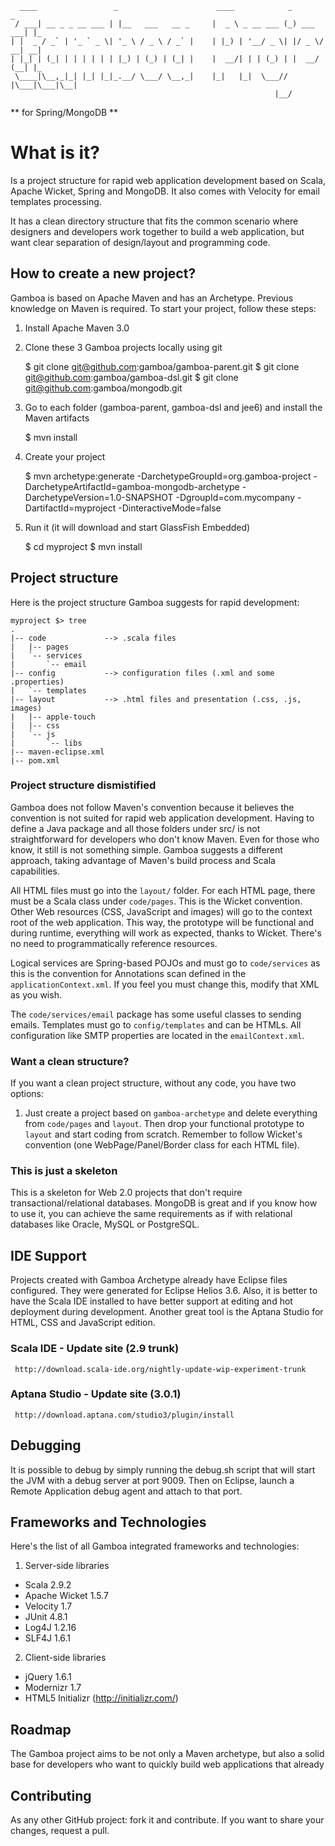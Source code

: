       ____                 _                      ____            _           _   
     / ___| __ _ _ __ ___ | |__   ___   __ _     |  _ \ _ __ ___ (_) ___  ___| |_ 
    | |  _ / _` | '_ ` _ \| '_ \ / _ \ / _` |    | |_) | '__/ _ \| |/ _ \/ __| __|
    | |_| | (_| | | | | | | |_) | (_) | (_| |    |  __/| | | (_) | |  __/ (__| |_ 
     \____|\__,_|_| |_| |_|_.__/ \___/ \__,_|    |_|   |_|  \___// |\___|\___|\__|
                                                               |__/               
** for Spring/MongoDB **

What is it?
=======
Is a project structure for rapid web application development based on Scala, Apache Wicket, Spring and MongoDB. It also comes with Velocity for email templates processing.

It has a clean directory structure that fits the common scenario where designers and developers work together to build a web application, but want clear separation of design/layout and programming code.

How to create a new project?
-------
Gamboa is based on Apache Maven and has an Archetype. Previous knowledge on Maven is required. 
To start your project, follow these steps:

1. Install Apache Maven 3.0
2. Clone these 3 Gamboa projects locally using git

    $ git clone git@github.com:gamboa/gamboa-parent.git
    $ git clone git@github.com:gamboa/gamboa-dsl.git
    $ git clone git@github.com:gamboa/mongodb.git
3. Go to each folder (gamboa-parent, gamboa-dsl and jee6) and install the Maven artifacts

    $ mvn install
4. Create your project

    $ mvn archetype:generate -DarchetypeGroupId=org.gamboa-project -DarchetypeArtifactId=gamboa-mongodb-archetype -DarchetypeVersion=1.0-SNAPSHOT -DgroupId=com.mycompany -DartifactId=myproject -DinteractiveMode=false

5. Run it (it will download and start GlassFish Embedded)

    $ cd myproject
    $ mvn install

Project structure
-------
Here is the project structure Gamboa suggests for rapid development:

    myproject $> tree
    .
    |-- code             --> .scala files
    |   |-- pages
    |   `-- services
    |       `-- email
    |-- config           --> configuration files (.xml and some .properties)
    |   `-- templates
    |-- layout           --> .html files and presentation (.css, .js, images)
    |   |-- apple-touch
    |   |-- css
    |   `-- js
    |       `-- libs
    |-- maven-eclipse.xml
    |-- pom.xml

### Project structure dismistified
Gamboa does not follow Maven's convention because it believes the convention is not suited for rapid web application development. Having to define a Java package and all those folders under src/ is not straightforward for developers who don't know Maven. Even for those who know, it still is not something simple. Gamboa suggests a different approach, taking advantage of Maven's build process and Scala capabilities. 

All HTML files must go into the `layout/` folder. For each HTML page, there must be a Scala class under `code/pages`. This is the Wicket convention. Other Web resources (CSS, JavaScript and images) will go to the context root of the web application. This way, the prototype will be functional and during runtime, everything will work as expected, thanks to Wicket. There's no need to programmatically reference resources.

Logical services are Spring-based POJOs and must go to `code/services` as this is the convention for Annotations scan defined in the `applicationContext.xml`. If you feel you must change this, modify that XML as you wish.

The `code/services/email` package has some useful classes to sending emails. Templates must go to `config/templates` and can be HTMLs. All configuration like SMTP properties are located in the `emailContext.xml`.

### Want a clean structure?
If you want a clean project structure, without any code, you have two options:

1. Just create a project based on `gamboa-archetype` and delete everything from `code/pages` and `layout`. Then drop your functional prototype to `layout` and start coding from scratch. Remember to follow Wicket's convention (one WebPage/Panel/Border class for each HTML file).

### This is just a skeleton
This is a skeleton for Web 2.0 projects that don't require transactional/relational databases. MongoDB is great and if you know how to use it, you can achieve the same requirements as if with relational databases like Oracle, MySQL or PostgreSQL.

IDE Support
-------
Projects created with Gamboa Archetype already have Eclipse files configured. They were generated for Eclipse Helios 3.6. Also, it is better to have the Scala IDE installed to have better support at editing and hot deployment during development. Another great tool is the Aptana Studio for HTML, CSS and JavaScript edition.

### Scala IDE - Update site (2.9 trunk)

     http://download.scala-ide.org/nightly-update-wip-experiment-trunk

### Aptana Studio - Update site (3.0.1)

     http://download.aptana.com/studio3/plugin/install

Debugging
-------
It is possible to debug by simply running the debug.sh script that will start the JVM with a debug server at port 9009. Then on Eclipse, launch a Remote Application debug agent and attach to that port.

Frameworks and Technologies
-------
Here's the list of all Gamboa integrated frameworks and technologies:

1. Server-side libraries

* Scala 2.9.2
* Apache Wicket 1.5.7
* Velocity 1.7
* JUnit 4.8.1
* Log4J 1.2.16
* SLF4J 1.6.1

2. Client-side libraries

* jQuery 1.6.1
* Modernizr 1.7
* HTML5 Initializr (http://initializr.com/)

Roadmap
-------
The Gamboa project aims to be not only a Maven archetype, but also a solid base for developers who want to quickly build web applications that already

Contributing
-------
As any other GitHub project: fork it and contribute. If you want to share your changes, request a pull.
